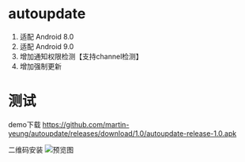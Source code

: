 # autoupdate

1. 适配 Android 8.0
2. 适配 Android 9.0
3. 增加通知权限检测【支持channel检测】
4. 增加强制更新

# 测试
demo下载 https://github.com/martin-yeung/autoupdate/releases/download/1.0/autoupdate-release-1.0.apk

二维码安装
![预览图](http://tool.oschina.net/action/qrcode/generate?data=https%3A%2F%2Fgithub.com%2Fmartin-yeung%2Fautoupdate%2Freleases%2Fdownload%2F1.0%2Fautoupdate-release-1.0.apk&output=image%2Fgif&error=L&type=0&margin=0&size=4&1563462617430)
